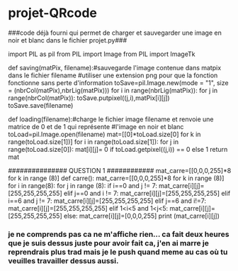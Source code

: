 # projet-QRcode
###code déjà fourni qui permet de charger et sauvegarder une image en noir et blanc dans le fichier projet.py###

import PIL as pil
from PIL import Image
from PIL import ImageTk 


def saving(matPix, filename):#sauvegarde l'image contenue dans matpix dans le fichier filename
							 #utiliser une extension png pour que la fonction fonctionne sans perte d'information
    toSave=pil.Image.new(mode = "1", size = (nbrCol(matPix),nbrLig(matPix)))
    for i in range(nbrLig(matPix)):
        for j in range(nbrCol(matPix)):
            toSave.putpixel((j,i),matPix[i][j])
    toSave.save(filename)

def loading(filename):#charge le fichier image filename et renvoie une matrice de 0 et de 1 qui représente 
					  #l'image en noir et blanc
    toLoad=pil.Image.open(filename)
    mat=[[0]*toLoad.size[0] for k in range(toLoad.size[1])]
    for i in range(toLoad.size[1]):
        for j in range(toLoad.size[0]):
            mat[i][j]= 0 if toLoad.getpixel((j,i)) == 0 else 1
    return mat

###############  QUESTION 1  ############
mat_carre=[[0,0,0,255]*8 for k in range (8)]
def carre():
    mat_carre=[[0,0,0,255]*8 for k in range (8)]
    for i in range(8):
        for j in range (8):
            if i==0 and j != 7:
                mat_carre[i][j]=[255,255,255,255]
            elif j==0 and i != 7:
                mat_carre[i][j]=[255,255,255,255]
            elif i==6 and j != 7:
                mat_carre[i][j]=[255,255,255,255]
            elif j==6 and i!=7:
                mat_carre[i][j]=[255,255,255,255]
            elif 1<i<5 and 1<j<5:
                mat_carre[i][j]=[255,255,255,255]
            else:
                mat_carre[i][j]=[0,0,0,255]
    print (mat_carre[i][j])

### je ne comprends pas ca ne m'affiche rien... ca fait deux heures que je suis dessus juste pour avoir fait ca, j'en ai marre je reprendrais plus trad mais je le push quand meme au cas où tu veuilles travailler dessus aussi.
